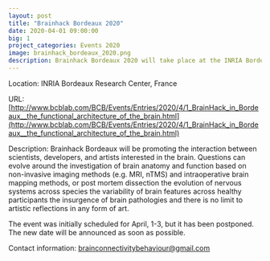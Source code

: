 ```yaml
---
layout: post
title: "Brainhack Bordeaux 2020"
date: 2020-04-01 09:00:00
big: 1
project_categories: Events 2020
image: brainhack_bordeaux_2020.png
description: Brainhack Bordeaux 2020 will take place at the INRIA Bordeaux Research Center.
---
```


Location: INRIA Bordeaux Research Center, France

URL: [http://www.bcblab.com/BCB/Events/Entries/2020/4/1_BrainHack_in_Bordeaux__the_functional_architecture_of_the_brain.html](http://www.bcblab.com/BCB/Events/Entries/2020/4/1_BrainHack_in_Bordeaux__the_functional_architecture_of_the_brain.html)

Description: Brainhack Bordeaux will be promoting the interaction between scientists,
developers, and artists interested in the brain. Questions can evolve around the 
investigation of brain anatomy and function based on non-invasive imaging methods (e.g. MRI, nTMS) 
and intraoperative brain mapping methods, or post mortem dissection the evolution of nervous systems 
across species the variability of brain features across healthy participants the insurgence of 
brain pathologies and there is no limit to artistic reflections in any form of art.

The event was initially scheduled for April, 1-3, but it has been postponed. The
new date will be announced as soon as possible.

Contact information: brainconnectivitybehaviour@gmail.com
